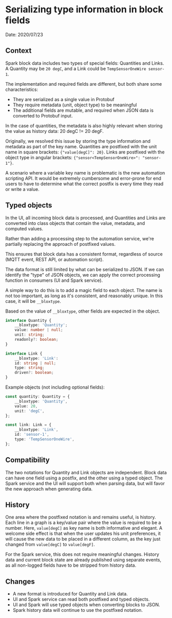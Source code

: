 # Serializing type information in block fields

Date: 2020/07/23

## Context

Spark block data includes two types of special fields: Quantities and Links.
A Quantity may be `20 degC`, and a Link could be `TempSensorOneWire sensor-1`.

The implementation and required fields are different, but both share some characteristics:
- They are serialized as a single value in Protobuf
- They require metadata (unit, object type) to be meaningful
- The additional fields are mutable, and required when JSON data is converted to Protobuf input.

In the case of quantities, the metadata is also highly relevant when storing the value as history data: 20 degC != 20 degF.

Originally, we resolved this issue by storing the type information and metadata as part of the key name.
Quantities are postfixed with the unit name in square brackets: `{"value[degC]": 20}`.
Links are postfixed with the object type in angular brackets: `{"sensor<TempSensorOneWire>": "sensor-1"}`.

A scenario where a variable key name is problematic is the new automation scripting API.
It would be extremely cumbersome and error-prone for end users to have to determine what the correct postfix is every time they read or write a value.

## Typed objects

In the UI, all incoming block data is processed, and Quantities and Links are converted into class objects that contain the value, metadata, and computed values.

Rather than adding a processing step to the automation service,
we're partially replacing the approach of postfixed values.

This ensures that block data has a consistent format, regardless of source (MQTT event, REST API, or automation script).

The data format is still limited by what can be serialized to JSON.
If we can identify the "type" of JSON objects, we can apply the correct processing function in consumers (UI and Spark service).

A simple way to do this is to add a magic field to each object.
The name is not too important, as long as it's consistent, and reasonably unique. In this case, it will be `__bloxtype`.

Based on the value of `__bloxtype`, other fields are expected in the object.

```typescript
interface Quantity {
    __bloxtype: 'Quantity';
    value: number | null;
    unit: string;
    readonly?: boolean;
}

interface Link {
    __bloxtype: 'Link':
    id: string | null;
    type: string;
    driven?: boolean;
}
```

Example objects (not including optional fields): 

```typescript
const quantity: Quantity = {
    __bloxtype: 'Quantity',
    value: 20,
    unit: 'degC',
};

const link: Link = {
    __bloxtype: 'Link',
    id: 'sensor-1',
    type: 'TempSensorOneWire',
};
```

## Compatibility

The two notations for Quantity and Link objects are independent.
Block data can have one field using a postfix, and the other using a typed object.
The Spark service and the UI will support both when parsing data, but will favor the new approach when generating data.

## History

One area where the postfixed notation is and remains useful, is history.
Each line in a graph is a key/value pair where the value is required to be a number.
Here, `value[degC]` as key name is both informative and elegant.
A welcome side effect is that when the user updates his unit preferences, it will cause the new data to be placed in a different column, as the key just changed from `value[degC]` to `value[degF]`.

For the Spark service, this does not require meaningful changes.
History data and current block state are already published using separate events, as all non-logged fields have to be stripped from history data.

## Changes

- A new format is introduced for Quantity and Link data.
- UI and Spark service can read both postfixed and typed objects.
- UI and Spark will use typed objects when converting blocks to JSON.
- Spark history data will continue to use the postfixed notation.

